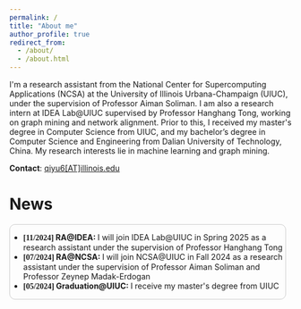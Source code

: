 ```yaml
---
permalink: /
title: "About me"
author_profile: true
redirect_from: 
  - /about/
  - /about.html
---
```


I'm a research assistant from the National Center for Supercomputing Applications (NCSA) at the University of Illinois Urbana-Champaign (UIUC), under the supervision of Professor Aiman Soliman. I am also a research intern at IDEA Lab@UIUC supervised by Professor Hanghang Tong, working on graph mining and network alignment. Prior to this, I received my master's degree in Computer Science from UIUC, and my bachelor’s degree in Computer Science and Engineering from Dalian University of Technology, China. My research interests lie in machine learning and graph mining.
<!-- This is the front page of a website that is powered by the [Academic Pages template](https://github.com/academicpages/academicpages.github.io) and hosted on GitHub pages. [GitHub pages](https://pages.github.com) is a free service in which websites are built and hosted from code and data stored in a GitHub repository, automatically updating when a new commit is made to the repository. This template was forked from the [Minimal Mistakes Jekyll Theme](https://mmistakes.github.io/minimal-mistakes/) created by Michael Rose, and then extended to support the kinds of content that academics have: publications, talks, teaching, a portfolio, blog posts, and a dynamically-generated CV. You can fork [this template](https://github.com/academicpages/academicpages.github.io) right now, modify the configuration and markdown files, add your own PDFs and other content, and have your own site for free, with no ads! -->

**Contact**: [qiyu6[AT]illinois.edu](mailto:qiyu6@illinois.edu)

News
======
<div class='news-container' style="max-height: 300px; overflow: auto; border: 1px solid #ccc; border-radius: 10px; margin: 10px 10px 1.3em 0;">
  <style>
    .news-container::-webkit-scrollbar {
      display: none;
    }
    .time {
      font-family: Consolas;
    }
  </style>
  <ul>
    <li><strong class='time'>[11/2024]</strong><b> RA@IDEA: </b> I will join IDEA Lab@UIUC in Spring 2025 as a research assistant under the supervision of Professor Hanghang Tong</li>
    <li><strong class='time'>[07/2024]</strong><b> RA@NCSA: </b> I will join NCSA@UIUC in Fall 2024 as a research assistant under the supervision of Professor Aiman Soliman and Professor Zeynep Madak-Erdogan</li>
    <li><strong class='time'>[05/2024]</strong><b> Graduation@UIUC: </b>I receive my master's degree from UIUC</li>
  </ul>
</div>

<!-- Publications
======
[In Submission] **Yu, Q.**, Zeng, Z., Yan, Y., Ying, L., Srikant, R., & Tong, H. (2025). Joint Optimal Transport and Embedding for Network Alignment. In submission to **WWW**'25. -->


